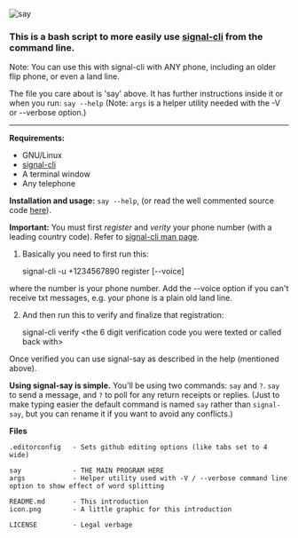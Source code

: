 ![say](https://github.com/TopView/signal-say/blob/master/icon.png)

### This is a bash script to more easily use [signal-cli](https://github.com/AsamK/signal-cli) from the command line. 

Note: You can use this with signal-cli with ANY phone, including an older flip phone, or even a land line.

The file you care about is 'say' above.  It has further instructions inside it or when you run: `say --help`  (Note: `args` is a helper utility needed with the -V or --verbose option.)

***

**Requirements:**
   * GNU/Linux
   * [signal-cli](https://github.com/AsamK/signal-cli)
   * A terminal window
   * Any telephone

**Installation and usage:** `say --help`, (or read the well commented source code [here](https://github.com/TopView/signal-say/blob/master/say)).

**Important:** You must first *register* and *verity* your phone number (with a leading country code).  Refer to [signal-cli man page](https://github.com/AsamK/signal-cli/blob/master/man/signal-cli.1.adoc).  

1) Basically you need to first run this:

    signal-cli -u +1234567890 register [--voice]

where the number is your phone number.  Add the --voice option if you can't receive txt messages, e.g. your phone is a plain old land line.

2) And then run this to verify and finalize that registration:

    signal-cli verify <the 6 digit verification code you were texted or called back with>

Once verified you can use signal-say as described in the help (mentioned above).  

**Using signal-say is simple.**  You'll be using two commands: `say` and `?`.  `say` to send a message, and `?` to poll for any return receipts or replies.  (Just to make typing easier the default command is named `say` rather than `signal-say`, but you can rename it if you want to avoid any conflicts.)

**Files**

    .editorconfig   - Sets github editing options (like tabs set to 4 wide)

    say             - THE MAIN PROGRAM HERE  
    args            - Helper utility used with -V / --verbose command line option to show effect of word splitting

    README.md       - This introduction  
    icon.png        - A little graphic for this introduction

    LICENSE         - Legal verbage
